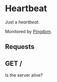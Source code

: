 # Heartbeat

Just a *heartbeat*.

Monitored by [Pingdom](http://pingdom.com/).

## Requests

## GET /

Is the server alive?